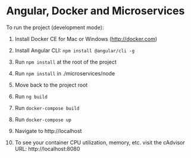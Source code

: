 # Angular, Docker and Microservices

To run the project (development mode):

1. Install Docker CE for Mac or Windows (http://docker.com)

1. Install Angular CLI: `npm install @angular/cli -g`

1. Run `npm install` at the root of the project

1. Run `npm install` in ./microservices/node

1. Move back to the project root

1. Run `ng build`

1. Run `docker-compose build`

1. Run `docker-compose up`

1. Navigate to http://localhost

1. To see your container CPU utilization, memory, etc. visit the
cAdvisor URL: http://localhost:8080
